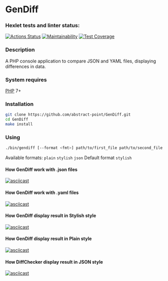 # GenDiff

### Hexlet tests and linter status:
[![Actions Status](https://github.com/Ivan-Lysenko/php-project-48/workflows/hexlet-check/badge.svg)](https://github.com/Ivan-Lysenko/php-project-48/actions)
[![Maintainability](https://api.codeclimate.com/v1/badges/a846fa012b388f03784d/maintainability)](https://codeclimate.com/github/Ivan-Lysenko/php-project-48/maintainability)
[![Test Coverage](https://api.codeclimate.com/v1/badges/a846fa012b388f03784d/test_coverage)](https://codeclimate.com/github/Ivan-Lysenko/php-project-48/test_coverage)

### Description
A PHP console application to compare JSON and YAML files, displaying differences in data.

### System requires
   [PHP](https://www.php.net/) 7+

### Installation
```sh
git clone https://github.com/abstract-point/GenDiff.git
cd GenDiff
make install
```   
### Using

```sh
./bin/gendiff [--format <fmt>] path/to/first_file path/to/second_file
```
Available formats: `plain` `stylish` `json`
Default format `stylish`

#### How GenDiff work with .json files
[![asciicast](https://asciinema.org/a/b2f2qWR3jVG4umuvUqmBloq52.svg)](https://asciinema.org/a/b2f2qWR3jVG4umuvUqmBloq52)

#### How GenDiff work with .yaml files

[![asciicast](https://asciinema.org/a/ThBvPoVis9VKHIWAs74G98jmz.svg)](https://asciinema.org/a/ThBvPoVis9VKHIWAs74G98jmz)

#### How GenDiff display result in Stylish style

[![asciicast](https://asciinema.org/a/6H565cTXzDsp1lVgAkibTssgE.svg)](https://asciinema.org/a/6H565cTXzDsp1lVgAkibTssgE)

#### How GenDiff display result in Plain style

[![asciicast](https://asciinema.org/a/kziWrAlA8RDgu2b8QuOlTO0WP.svg)](https://asciinema.org/a/kziWrAlA8RDgu2b8QuOlTO0WP)

#### How DiffChecker display result in JSON style

[![asciicast](https://asciinema.org/a/xQH6HVpi1qUkwBAwZbpIQIbLE.svg)](https://asciinema.org/a/xQH6HVpi1qUkwBAwZbpIQIbLE)